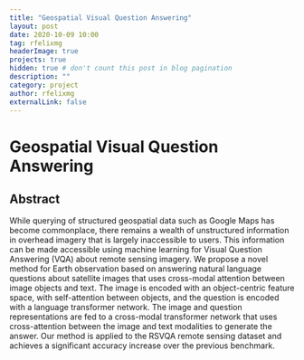 ```yaml
---
title: "Geospatial Visual Question Answering"
layout: post
date: 2020-10-09 10:00
tag: rfelixmg
headerImage: true
projects: true
hidden: true # don't count this post in blog pagination
description: ""
category: project
author: rfelixmg
externalLink: false
---
```


# Geospatial Visual Question Answering

## Abstract 

While querying of structured geospatial data such as Google Maps has become commonplace, 
there remains a wealth of unstructured information in overhead imagery that is largely 
inaccessible to users. This information can be made accessible using machine learning for
Visual Question Answering (VQA) about remote sensing imagery. We propose a novel method 
for Earth observation based on answering natural language questions about satellite images
that uses cross-modal attention between image objects and text. The image is encoded with
an object-centric feature space, with self-attention between objects, and the question is 
encoded with a language transformer network. The image and question representations are 
fed to a cross-modal transformer network that uses cross-attention between the image and 
text modalities to generate the answer. Our method is applied to the RSVQA remote sensing 
dataset and achieves a significant accuracy increase over the previous benchmark.
